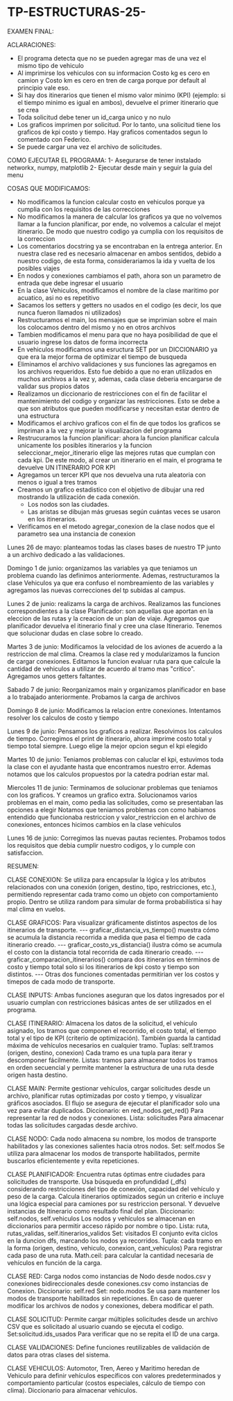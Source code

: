 # TP-ESTRUCTURAS-25-


EXAMEN FINAL:


ACLARACIONES:
- El programa detecta que no se pueden agregar mas de una vez el mismo tipo de vehiculo
- Al imprimirse los vehiculos con su informacion Costo kg es cero en camion y Costo km es cero en tren de carga porque por default al principio vale eso. 
- Si hay dos itinerarios que tienen el mismo valor minimo (KPI) (ejemplo: si el tiempo minimo es igual en ambos), devuelve el primer itinerario que se crea
- Toda solicitud debe tener un id_carga unico y no nulo
- Los graficos imprimen por solicitud. Por lo tanto, una solicitud tiene los graficos de kpi costo y tiempo. Hay graficos comentados segun lo comentado con Federico.
- Se puede cargar una vez el archivo de solicitudes. 


COMO EJECUTAR EL PROGRAMA:
1- Asegurarse de tener instalado networkx, numpy, matplotlib
2- Ejecutar desde main y seguir la guia del menu
  

COSAS QUE MODIFICAMOS:
- No modificamos la funcion calcular costo en vehiculos porque ya cumplia con los requisitos de las correcciones
- No modificamos la manera de calcular los graficos ya que no volvemos llamar a la funcion planificar, por ende, no volvemos a calcular el mejot itinerario. De modo que nuestro codigo ya cumplia con los requisitos de la correccion
- Los comentarios docstring ya se encontraban en la entrega anterior. En nuestra clase red es necesario almacenar en ambos sentidos, debido a nuestro codigo, de esta forma, considerariamos la ida y vuelta de los posibles viajes
- En nodos y conexiones cambiamos el path, ahora son un parametro de entrada que debe ingresar el usuario
- En la clase Vehiculos, modificamos el nombre de la clase maritimo por acuatico, asi no es repetitivo
- Sacamos los setters y getters no usados en el codigo (es decir, los que nunca fueron llamados ni utilizados)
- Restructuramos el main, los mensajes que se imprimian sobre el main los colocamos dentro del mismo y no en otros archivos
- Tambien modificamos el menu para que no haya posibilidad de que el usuario ingrese los datos de forma incorrecta
- En vehiculos modificamos una esructura SET por un DICCIONARIO ya que era la mejor forma de optimizar el tiempo de busqueda
- Eliminamos el archivo validaciones y sus funciones las agregamos en los archivos requeridos. Esto fue debido a que no eran utilizados en muchos archivos a la vez y, ademas, cada clase deberia encargarse de validar sus propios datos 
- Realizamos un diccionario de restricciones con el fin de facilitar el mantenimiento del codigo y organizar las restricciones. Esto se debe a que son atributos que pueden modificarse y necesitan estar dentro de una estructura
- Modificamos el archivo graficos con el fin de que todos los graficos se impriman a la vez y mejorar la visualizacion del programa
- Restrucuramos la funcion planificar: ahora la funcion planificar calcula unicamente los posibles itinerarios y la funcion seleccionar_mejor_itinerario elige las mejores rutas que cumplan con cada kpi. De este modo, al crear un itinerario en el main, el programa te devuelve UN ITINERARIO POR KPI
- Agregamos un tercer KPI que nos devuelva una ruta aleatoria con menos o igual a tres tramos
- Creamos un grafico estadistico con el objetivo de dibujar una red mostrando la utilización de cada conexión.
    - Los nodos son las ciudades.
    - Las aristas se dibujan más gruesas según cuántas veces se usaron en los itinerarios.
- Verificamos en el metodo agregar_conexion de la clase nodos que el parametro sea una instancia de conexion
















Lunes 26 de mayo: planteamos todas las clases bases de nuestro TP junto a un archivo dedicado a las validaciones.


Domingo 1 de junio: organizamos las variables ya que teniamos un problema cuando las definimos anteriormente. 
    Ademas, restructuramos la clase Vehiculos ya que era confuso el nombreamiento de las variables y agregamos las nuevas correcciones del tp subidas al campus.


Lunes 2 de junio: realizams la carga de archivos.
    Realizamos las funciones correspondientes a la clase Planificador: son aquellas que aportan en la eleccion de las rutas y la creacion de un plan de viaje.
    Agregamos que planificador devuelva el itinerario final y cree una clase Itinerario.
    Tenemos que solucionar dudas en clase sobre lo creado.

Martes 3 de junio: 
    Modificamos la velocidad de los aviones de acuerdo a la restriccion de mal clima.
    Creamos la clase red y modularizamos la funcion de cargar conexiones.
    Editamos la funcion evaluar ruta para que calcule la cantidad de vehiculos a utilizar de acuerdo al tramo mas "critico".
    Agregamos unos getters faltantes.

Sabado 7 de junio: 
    Reorganizamos main y organizamos planificador en base a lo trabajado anteriormente. 
    Probamos la carga de archivos

Domingo 8 de junio:
    Modificamos la relacion entre conexiones.
    Intentamos resolver los calculos de costo y tiempo

Lunes 9 de junio:
    Pensamos los graficos a realizar.
    Resolvimos los calculos de tiempo.
    Corregimos el print de itinerario, ahora imprime costo total y tiempo total siempre. Luego elige la mejor opcion segun el kpi elegido

Martes 10 de junio: 
    Teniamos problemas con caluclar el kpi, estuvimos toda la clase con el ayudante hasta que encontramos nuestro error. 
    Ademas notamos que los calculos propuestos por la catedra podrian estar mal.

Miercoles 11 de junio:
    Terminamos de solucionar problemas que teniamos con los graficos. Y creamos un grafico extra.
    Solucionamos varios problemas en el main, como pedia las solicitudes, como se presentaban las opciones a elegir
    Notamos que teniamos problemas con como habiamos entendido que funcionaba restriccion y valor_restriccion en el archivo de conexiones, entonces hicimos cambios en la clase vehiculos

Lunes 16 de junio:
    Corregimos las nuevas pautas recientes.
    Probamos todos los requisitos que debia cumplir nuestro codigos, y lo cumple con satisfaccion.



RESUMEN:

CLASE CONEXION: Se utiliza para encapsular la lógica y los atributos relacionados con una conexión (origen, destino, tipo, restricciones, etc.), permitiendo representar cada tramo como un objeto con comportamiento propio.
Dentro se utiliza random para simular de forma probabilística si hay mal clima en vuelos.

CLASE GRAFICOS: Para visualizar gráficamente distintos aspectos de los itinerarios de transporte. 
---  graficar_distancia_vs_tiempo() muestra cómo se acumula la distancia recorrida a medida que pasa el tiempo de cada itinerario creado. 
---  graficar_costo_vs_distancia() ilustra cómo se acumula el costo con la distancia total recorrida de cada itinerario creado. 
---  graficar_comparacion_itinerarios() compara dos itinerarios en términos de costo y tiempo total solo si los itinerarios de kpi costo y tiempo son distintos. 
--- Otras dos funciones comentadas permitirian ver los costos y timepos de cada modo de transporte.

CLASE INPUTS: Ambas funciones aseguran que los datos ingresados por el usuario cumplan con restricciones básicas antes de ser utilizados en el programa. 

CLASE ITINERARIO: Almacena los datos de la solicitud, el vehículo asignado, los tramos que componen el recorrido, el costo total, el tiempo total y el tipo de KPI (criterio de optimización). También guarda la cantidad máxima de vehículos necesarios en cualquier tramo.
Tuplas: self.tramos (origen, destino, conexion)
Cada tramo es una tupla para iterar y descomponer fácilmente.
Listas: tramos
para almacenar todos los tramos en orden secuencial y permite mantener la estructura de una ruta desde origen hasta destino.

CLASE MAIN: Permite gestionar vehículos, cargar solicitudes desde un archivo, planificar rutas optimizadas por costo y tiempo, y visualizar gráficos asociados. El flujo se asegura de ejecutar el planificador solo una vez para evitar duplicados.
Diccionario: en red_nodos.get_red()
Para representar la red de nodos y conexiones. 
Lista: solicitudes
Para almacenar todas las solicitudes cargadas desde archivo.

CLASE NODO: Cada nodo almacena su nombre, los modos de transporte habilitados y las conexiones salientes hacia otros nodos. 
Set: self.modos
Se utiliza para almacenar los modos de transporte habilitados, permite buscarlos eficientemente y evita repeticiones.

CLASE PLANIFICADOR: Encuentra rutas óptimas entre ciudades para solicitudes de transporte. Usa búsqueda en profundidad (_dfs) considerando restricciones del tipo de conexión, capacidad del vehículo y peso de la carga. Calcula itinerarios optimizados según un criterio e incluye una lógica especial para camiones por su restriccion personal. Y devuelve instancias de Itinerario como resultado final del plan.
Diccionario: self.nodos, self.vehiculos
Los nodos y vehículos se almacenan en diccionarios para permitir acceso rápido por nombre o tipo.
Lista: ruta, rutas_validas, self.itinerarios_validos
Set: visitados
El conjunto evita ciclos en la duncion dfs, marcando los nodos ya recorridos.
Tupla: cada tramo en la forma (origen, destino, vehiculo, conexion, cant_vehiculos)
Para registrar cada paso de una ruta.
Math.ceil: para calcular la cantidad necesaria de vehículos en función de la carga.

CLASE RED: Carga nodos como instancias de Nodo desde nodos.csv y conexiones bidireccionales desde conexiones.csv como instancias de Conexion.
Diccionario: self.red
Set: nodo.modos
Se usa para mantener los modos de transporte habilitados sin repeticiones.
En caso de querer modificar los archivos de nodos y conexiones, debera modificar el path. 

CLASE SOLICITUD: Permite cargar múltiples solicitudes desde un archivo CSV que es solicitado al usuario cuando se ejecuta el codigo. 
Set:solicitud.ids_usados
Para verificar que no se repita el ID de una carga.

CLASE VALIDACIONES: Define funciones reutilizables de validación de datos para otras clases del sistema.

CLASE VEHICULOS: Automotor, Tren, Aereo y Maritimo heredan de Vehiculo para definir vehículos específicos con valores predeterminados y comportamiento particular (costos especiales, cálculo de tiempo con clima).
Diccionario para almacenar vehiculos.


